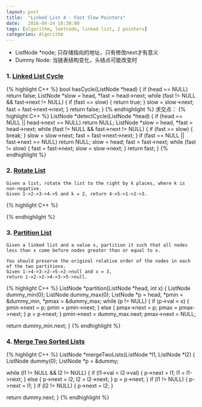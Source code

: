 ```yaml
---
layout: post
title:  "Linked List 4 - Fast Slow Pointers"
date:   2016-04-24 18:30:00
tags: [algorithm, leetcode, linked list, 2 pointers]
categories: Algorithm
---
```


* ListNode *node; 只存储指向的地址，只有修改next才有意义
* Dummy Node: 当链表结构变化，头结点可能改变时

### 1. [Linked List Cycle](http://www.lintcode.com/en/problem/linked-list-cycle/)
{% highlight C++ %}
bool hasCycle(ListNode *head) {
  if (head == NULL) return false;
  ListNode *slow = head, *fast = head->next;
  while (fast != NULL && fast->next != NULL) {
    if (fast == slow) {
      return true;
    }
    slow = slow->next;
    fast = fast->next->next;
  }
  return false;
}
{% endhighlight %}
求交点：
{% highlight C++ %}
ListNode *detectCycle(ListNode *head) {
  if (head == NULL || head->next == NULL) return NULL;
  ListNode *slow = head, *fast = head->next;
  while (fast != NULL && fast->next != NULL) {
    if (fast == slow) {
      break;
    }
    slow = slow->next;
    fast = fast->next->next;
  }
  if (fast == NULL || fast->next == NULL) return NULL;
  slow = head;
  fast = fast->next;
  while (fast != slow) {
    fast = fast->next;
    slow = slow->next;
  }
  return fast;
}
{% endhighlight %}

### 2. [Rotate List](http://www.lintcode.com/en/problem/rotate-list/)
```
Given a list, rotate the list to the right by k places, where k is non-negative.
Given 1->2->3->4->5 and k = 2, return 4->5->1->2->3.
```
{% highlight C++ %}

{% endhighlight %}

### 3. [Partition List](http://www.lintcode.com/en/problem/partition-list/)
```
Given a linked list and a value x, partition it such that all nodes less than x come before nodes greater than or equal to x.

You should preserve the original relative order of the nodes in each of the two partitions.
Given 1->4->3->2->5->2->null and x = 3,
return 1->2->2->4->3->5->null.
```
{% highlight C++ %}
ListNode *partition(ListNode *head, int x) {
  ListNode dummy_min(0);
  ListNode dummy_max(0);
  ListNode *p = head, *pmin = &dummy_min, *pmax = &dummy_max;
  while (p != NULL) {
    if (p->val < x) {
      pmin->next = p;
      pmin = pmin->next;
    } else {
      pmax->next = p;
      pmax = pmax->next;
    }
    p = p->next;
  }
  pmin->next = dummy_max.next;
  pmax->next = NULL;

  return dummy_min.next;
}
{% endhighlight %}

### 4. [Merge Two Sorted Lists](http://www.lintcode.com/en/problem/merge-two-sorted-lists/)
{% highlight C++ %}
ListNode *mergeTwoLists(ListNode *l1, ListNode *l2) {
  ListNode dummy(0);
  ListNode *p = &dummy;

  while (l1 != NULL && l2 != NULL) {
    if (l1->val < l2->val) {
      p->next = l1;
      l1 = l1->next;
    } else {
      p->next = l2;
      l2 = l2->next;
    }
    p = p->next;
  }
  if (l1 != NULL) {
    p->next = l1;
  }
  if (l2 != NULL) {
    p->next = l2;
  }

  return dummy.next;
}
{% endhighlight %}
